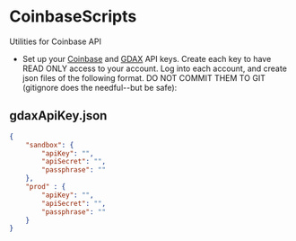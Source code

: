 # CoinbaseScripts
Utilities for Coinbase API

* Set up your [Coinbase](https://developers.coinbase.com/api/v2#api-key) and [GDAX](https://docs.gdax.com/#authentication) API keys. 
Create each key to have READ ONLY access to your account. 
Log into each account, and create json files of the following format. DO NOT COMMIT THEM TO GIT (gitignore does the needful--but be safe):


## gdaxApiKey.json
```json
{
    "sandbox": {
        "apiKey": "",
        "apiSecret": "",
        "passphrase": ""
    },
    "prod" : {
        "apiKey": "",
        "apiSecret": "",
        "passphrase": ""
    }
}
```
